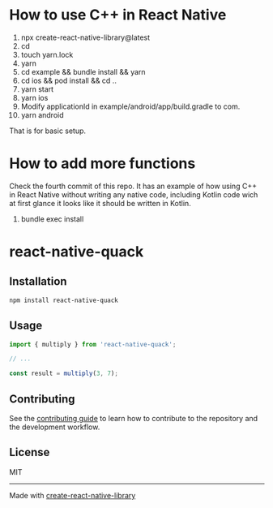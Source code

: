 # How to use C++ in React Native
1. npx create-react-native-library@latest <package-name>
2. cd <package-name>
3. touch yarn.lock
4. yarn
5. cd example && bundle install && yarn
6. cd ios && pod install && cd ..
7. yarn start
8. yarn ios
9. Modify applicationId in example/android/app/build.gradle to com.<package-name>
10. yarn android

That is for basic setup.

# How to add more functions

Check the fourth commit of this repo. It has an example of how using C++ in React Native without writing any native code, including Kotlin code wich at first glance it looks like it should be written in Kotlin.


1. bundle exec install

# react-native-quack
## Installation

```sh
npm install react-native-quack
```

## Usage


```js
import { multiply } from 'react-native-quack';

// ...

const result = multiply(3, 7);
```


## Contributing

See the [contributing guide](CONTRIBUTING.md) to learn how to contribute to the repository and the development workflow.

## License

MIT

---

Made with [create-react-native-library](https://github.com/callstack/react-native-builder-bob)
